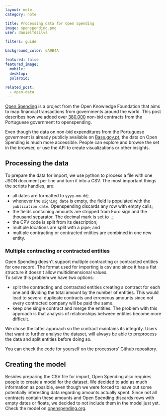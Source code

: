 ```yaml
---
layout: note
category: note

title: Processing data for Open Spending
image: openspending.png
user: danielfdsilva

filters: guide

background_color: 6A9B4A

featured: false
featured_image: 
  mobile: 
  desktop: 
  polaroid:
  
related_post:
  - open-data
---
```


[Open Spending](https://openspending.org/) is a project from the Open Knowledge Foundation that aims to map financial transactions from governments around the world. This post describes how we added over [380.000](https://openspending.org/pt_ajustes-diretos/) non-bid contracts from the Portuguese government to openspending.

Even though the data on non-bid expenditures from the Portuguese government is already publicly available on [Base.gov.pt](http://www.base.gov.pt), the data on Open Spending is much more accessible. People can explore and browse the set in the browser, or use the API to create visualizations or other insights.

## Processing the data
To prepare the data for import, we use python to process a file with one JSON document per line and turn it into a CSV. The most important things the scripts handles, are:

- all dates are formatted to `yyyy-mm-dd`;
- whenever the `signing date` is empty, the field is populated with the `publication date`. Openspending discards any row with empty calls;
- the fields containing amounts are stripped from Euro sign and the thousand separator. The decimal mark is set to `.`;
- the CPV code is split from its description;
- multiple locations are split with a pipe; and
- multiple contracting or contracted entities are combined in one new entity.

### Multiple contracting or contracted entities
Open Spending doesn't support multiple contracting or contracted entities for one record. The format used for importing is csv and since it has a flat structure it doesn't allow multidimensional values.  
To solve this problem we have two options:
- split the contracting and contracted entities creating a contract for each one and dividing the total amount by the number of entities. This would lead to several duplicate contracts and erroneous amounts since not every contracted company will be paid the same.
- keep one single contract and merge the entities. The problem with this approach is that analysis of relationships between entities become more difficult.  

We chose the latter approach so the contract maintains its integrity. Users that want to further analyse the dataset, will always be able to preprocess the data and split entities before doing so.

You can check the code for yourself on the processors' Github [repository](https://github.com/flipside-org/ajustes-processor).

## Creating the model 
Besides preparing the CSV file for import, Open Spending also requires people to create a model for the dataset. We decided to add as much information as possible, even though we were forced to leave out some potentially interesting data regarding amounts actually spent. Since not all contracts contain these amounts and Open Spending discards rows with empty dates or floats, we decided to not include them in the model just yet. Check the model on [openspending.org](https://openspending.org/pt_ajustes-diretos/model.json).
